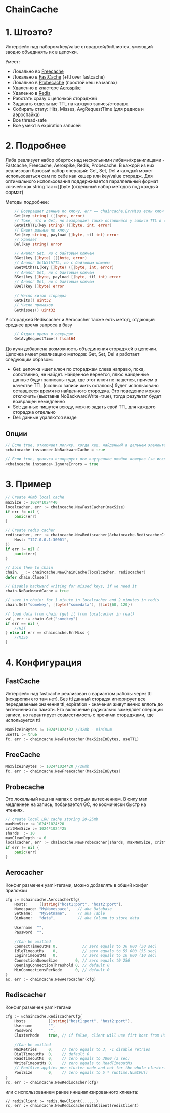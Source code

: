 # ChainCache

# 1. Штоэто?
Интерфейс над набором key/value стораджей/библиотек, умеющий заодно объединять их в цепочки.

Умеет:
- Локально во [Freecache](github.com/coocood/freecache)
- Локально в [FastCache](github.com/VictoriaMetrics/fastcache) (+ttl over fastcache)
- Локально в [Probecache](https://github.com/n1ord/probecache) (простой кеш на мапах)
- Удаленно в кластере [Aerospike](github.com/aerospike/aerospike-client-go)
- Удаленно в [Redis](github.com/go-redis/redis/v8)
- Работать сразу с цепочкой стораджей
- Задавать отдельные TTL на каждую запись/сторадж
- Собирать стату: Hits, Misses, AvgRequestTime (для редиса и аэроспайка)
- Все thread-safe
- Все умеют в expiration записей

# 2. Подробнее

Либа реализует набор оберток над несколькими либами/хранилищами - Fastcache, Freecache, Aerospike, Redis, Probecache. В каждой из них реализован базовый набор операций: Get, Set, Del и каждый может
использоваться сам по себе как кешер или key/value сторадж. Для оптимального использования поддерживается параллельный формат ключей: как string так и []byte (отдельный набор методов под каждый формат)

Методы подробнее:
```go
	// Возвращает данные по ключу, err == chaincache.ErrMiss если ключ не найден
	Get(key string) ([]byte, error)
	// Тоже, что и Get, но возвращает также оставшийся у записи TTL в секундах
	GetWithTTL(key string) ([]byte, int, error)
	// Пишет данные по ключу
	Set(key string, payload []byte, ttl int) error
	// Удаляет
	Del(key string) error

	// Аналог Get, но с байтовым ключем
	BGet(key []byte) ([]byte, error)
	// Аналог GetWithTTL, но с байтовым ключем
	BGetWithTTL(key []byte) ([]byte, int, error)
	// Аналог Set, но с байтовым ключем
	BSet(key []byte, payload []byte, ttl int) error
	// Аналог Del, но с байтовым ключем
	BDel(key []byte) error
	
	// Число хитов стораджа
	GetHits() uint32
	// Число промахов
	GetMisses() uint32
```	

У стораджей Rediscacher и Aerocacher также есть метод, отдающий среднее время запроса в базу
```go
	// Отдает время в секундах
    GetAvgRequestTime() float64
```

До кучи добавлена возможность объединения стораджей в цепочки.
Цепочка имеет реализацию методов: Get, Set, Del и работает следующим образом:
- Get: цепочка ищет ключ по стораджам слева направо, пока, собственно, не найдет. Найденное вернется, плюс найденные данные будут записаны туда, где этот ключ не нашелся, причем в качестве TTL (сколько записи жить осталось) будет использовано оставшееся время из найденного стороджа. Это поведение можно отключить (выставив NoBackwardWrite=true), тогда результат будет возвращен немедленно
- Set: данные пишутся всюду, можно задать свой TTL для каждого стораджа отдельно
- Del: данные удаляются везде

## Опции
```go
// Если true, отключает логику, когда кеш, найденный в дальнем элементе цепочки будет автоматически записан во все предшествующие элементы с остатком его ttl, по-умолчанию false
<chaincache instance>.NoBackwardCache = true

// Если true, цепочка игнорирует все внутренние ошибки кешеров (за исключением паник), интерпретируя их как ErrMiss. Может быть полезно при разработке или в ситуациях, когда один из кешеров цепочки не критичен и может отвалиться. По-умолчанию false
<chaincache instance>.IgnoreErrors = true
```

# 3. Пример
```go
// Create 40mb local cache
maxSize := 1024*1024*40
localcacher, err := chaincache.NewFastCacher(maxSize) 
if err != nil {
    panic(err)
}

// Create redis cacher
rediscacher, err := chaincache.NewRediscacher(&chaincache.RediscacherCfg{
    Host: "127.0.0.1:30001",
})
if err != nil {
    panic(err)
}

// Join them to chain
chain, _ := chaincache.NewChainCache(localcacher, rediscacher)
defer chain.Close()

// Disable backward writing for missed keys, if we need it
chain.NoBackwardCache = true

// save in chain: for 1 minute in localcacher and 2 minutes in redis
chain.Set("somekey", []byte("somedata"), []int{60, 120})

// load data from chain (get it from localcacher in real)
val, err := chain.Get("somekey")
if err == nil {
	//HIT
} else if err == chaincache.ErrMiss {
    //MISS
}
```

# 4. Конфигурация


## FastCache
Интерфейс над fastcache реализован с вариантом работы через ttl (искаропки его там нет). Без ttl данный сторадж игнорирует все передаваемые значения ttl_expiration - значения живут вечно вплоть до вытеснения по памяти. Его включение радикально замедляет операции записи, но гарантирует совместимость с прочими стораджами, где используется ttl
```go
MaxSizeInBytes := 1024*1024*32 //32mb - minimum
useTTL := true
fc, err := chaincache.NewFastcacher(MaxSizeInBytes, useTTL)
```

## FreeCache
```go
MaxSizeInBytes := 1024*1024*20 //20mb
fc, err := chaincache.NewFreecacher(MaxSizeInBytes)
```

## Probecache
Это локальный кеш на мапах с хитрым вытеснением. В силу мап медленнен на запись, побаивается GC, но космически быстр на чтениях.
```go
// create local LRU cache storing 20-25mb
maxMemSize := 1024*1024*20
critMemSize := 1024*1024*25
shards  := 10
maxCleanDepth := 6
localcacher, err := chaincache.NewProbecacher(shards, maxMemSize, critMemSize, maxCleanDepth, chaincache.STORAGE_LRU) 
if err != nil {
    panic(err)
}
```

## Aerocacher
Конфиг размечен yaml-тегами, можно добавлять в общий конфиг приложки
```go
cfg := &chaincache.AerocacherCfg{
    Hosts:     []string{"host1:port", "host2:port"},
    Namespace: "MyNamespace",   // aka Database
    SetName:   "MySetname",     // aka Table
    BinName:   "data",          // aka Column to store data

	Username  "",
	Password  "",
    
    //Can be omitted
	ConnectTimeoutMs 0,           // zero equals to 30 000 (30 sec)
	IdleTimeoutMs    0,           // zero equals to 55 000 (55 sec)
	LoginTimeoutMs   0,           // zero equals to 10 000 (10 sec)
	ConnectionQueueSize        0, // zero equals t0 256
	OpeningConnectionThreshold 0, // default 0
	MinConnectionsPerNode      0, // default 0
}
ac, err := chaincache.NewAerocacher(cfg)
```

## Rediscacher
Конфиг размечен yaml-тегами
```go
cfg := &chaincache.RediscacherCfg{
	Hosts          []string{"host1:port", "host2:port"},
	Username       "",
	Password       "",
	ClusterMode    true, // if false, client will use firt host from Hosts

    //Can be omitted
	MaxRetries     0,    // zero equals to 3, -1 disable retries
	DialTimeoutMs  0,    // default 0
	ReadTimeoutMs  0,    // zero equals to 3000 (3 sec)
	WriteTimeoutMs 0,    // zero equals to ReadTimeoutMs
    // PoolSize applies per cluster node and not for the whole cluster.
	PoolSize       0,    // zero equals to 5 * runtime.NumCPU()
}
rc, err := chaincache.NewRediscacher(cfg)
```
или с использованием ранее инициализированного клиента:
```
// redisClient := redis.NewClient(......)
rc, err := chaincache.NewRediccacherWithClient(redisClient)